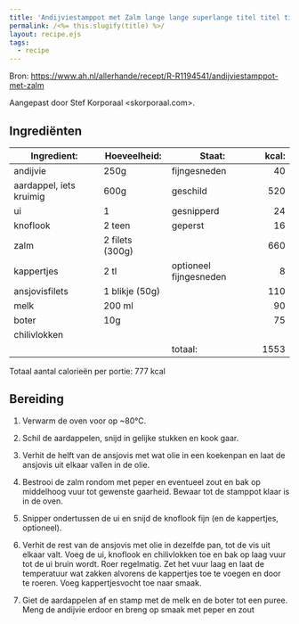 ```yaml
---
title: 'Andijviestamppot met Zalm lange lange superlange titel titel titel lange lange superlange titel titel titel'
permalink: /<%= this.slugify(title) %>/
layout: recipe.ejs
tags:
  - recipe
---
```


Bron: <https://www.ah.nl/allerhande/recept/R-R1194541/andijviestamppot-met-zalm>

Aangepast door Stef Korporaal <skorporaal.com>.

## Ingrediënten

| Ingredient:             | Hoeveelheid:    | Staat:                 | kcal: |
| ----------------------- | --------------- | ---------------------- | ----: |
| andijvie                | 250g            | fijngesneden           |    40 |
| aardappel, iets kruimig | 600g            | geschild               |   520 |
| ui                      | 1               | gesnipperd             |    24 |
| knoflook                | 2 teen          | geperst                |    16 |
| zalm                    | 2 filets (300g) |                        |   660 |
| kappertjes              | 2 tl            | optioneel fijngesneden |     8 |
| ansjovisfilets          | 1 blikje (50g)  |                        |   110 |
| melk                    | 200 ml          |                        |    90 |
| boter                   | 10g             |                        |    75 |
| chilivlokken            |                 |                        |       |
|                         |                 | totaal:                |  1553 |

Totaal aantal calorieën per portie: 777 kcal

## Bereiding

1. Verwarm de oven voor op ~80°C.

1. Schil de aardappelen, snijd in gelijke stukken en kook gaar.

1. Verhit de helft van de ansjovis met wat olie in een koekenpan en laat de ansjovis uit elkaar vallen in de olie.

1. Bestrooi de zalm rondom met peper en eventueel zout en bak op middelhoog vuur tot gewenste gaarheid. Bewaar tot de stamppot klaar is in de oven.

1. Snipper ondertussen de ui en snijd de knoflook fijn (en de kappertjes, optioneel).

1. Verhit de rest van de ansjovis met olie in dezelfde pan, tot de vis uit elkaar valt. Voeg de ui, knoflook en chilivlokken toe en bak op laag vuur tot de ui bruin wordt. Roer regelmatig. Zet het vuur laag en laat de temperatuur wat zakken alvorens de kappertjes toe te voegen en door te roeren. Voeg kappertjesvocht toe naar smaak.

1. Giet de aardappelen af en stamp met de melk en de boter tot een puree. Meng de andijvie erdoor en breng op smaak met peper en zout
